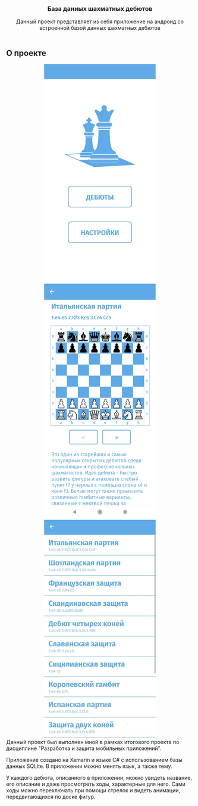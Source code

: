 <br/>
<p align="center">
  <h3 align="center">База данных шахматных дебютов</h3>

  <p align="center">
    Данный проект представляет из себя приложение на андроид со встроенной базой данных шахматных дебютов
    <br/>
    <br/>
  </p>
</p>



## О проекте
<div align="center">
<img src="Screenshots/Screenshot1.jpg" width="300" />
<img src="Screenshots/Demo.gif" width="300" />
<img src="Screenshots/Screenshot2.jpg" width="300" />
</div>
Данный проект был выполнен мной в рамках итогового проекта по дисциплине "Разработка и защита мобильных приложений".

Приложение создано на Xamarin и языке C# с использованием базы данных SQLite. В приложении можно менять язык, а также тему.

У каждого дебюта, описанного в приложении, можно увидеть название, его описание и даже просмотреть ходы, характерные для него. Сами ходы можно переключать при помощи стрелок и видеть анимации, передвигающихся по доске фигур. 
